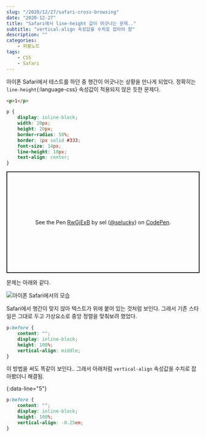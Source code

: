 ```yaml
---
slug: "/2020/12/27/safari-cross-browsing"
date: "2020-12-27"
title: "Safari에서 line-height 값이 어긋나는 문제.."
subtitle: "vertical-align 속성값을 수치로 잡아야 함"
description: ""
categories:
    - 퍼블노트
tags:
    - CSS
    - Safari
---
```


아이폰 Safari에서 테스트를 하던 중 행간이 어긋나는 상황을 만나게 되었다. 정확히는 ```line-height```{:language-css} 속성값이 적용되지 않은 듯한 문제다.

```html
<p>1</p>
```

```css
p {
    display: inline-block;
    width: 20px;
    height: 20px;
    border-radius: 50%;
    border: 1px solid #333;
    font-size: 14px;
    line-height: 18px;
    text-align: center;
}
```

<p class="codepen" data-height="265" data-theme-id="default" data-default-tab="css,result" data-user="selucky" data-slug-hash="RwGjExB" style="height: 265px; box-sizing: border-box; display: flex; align-items: center; justify-content: center; border: 2px solid; margin: 1em 0; padding: 1em;" data-pen-title="RwGjExB">
  <span>See the Pen <a href="https://codepen.io/selucky/pen/RwGjExB">
  RwGjExB</a> by sel (<a href="https://codepen.io/selucky">@selucky</a>)
  on <a href="https://codepen.io">CodePen</a>.</span>
</p>
<script async src="https://cpwebassets.codepen.io/assets/embed/ei.js"></script>

문제는 아래와 같다.

![아이폰 Safari에서의 모습](/assets/images/post/safari-cross-browsing_img01.jpg)

Safari에서 행간이 맞지 않아 텍스트가 위에 붙어 있는 것처럼 보인다. 그래서 기존 스타일은 그대로 두고 가상요소로 중앙 정렬을 맞춰보려 했었다.

```css
p:before {
    content: "";
    display: inline-block;
    height: 100%;
    vertical-align: middle;
}
```

이 방법을 써도 똑같이 보인다.. 그래서 아래처럼 ```vertical-align``` 속성값을 수치로 잡아봤더니 해결됨.

{:data-line="5"}
```css
p:before {
    content: "";
    display: inline-block;
    height: 100%;
    vertical-align: -0.25em;
}
```
